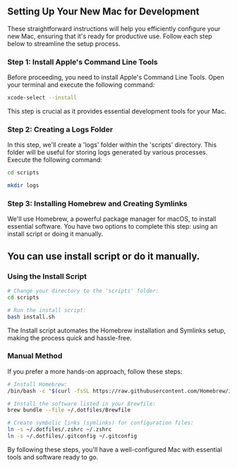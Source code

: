 ## Setting Up Your New Mac for Development

These straightforward instructions will help you efficiently configure your new Mac, ensuring that it's ready for productive use. 
Follow each step below to streamline the setup process.

### Step 1: Install Apple's Command Line Tools

Before proceeding, you need to install Apple's Command Line Tools. Open your terminal and execute the following command:

```zsh
xcode-select --install
```
This step is crucial as it provides essential development tools for your Mac.

### Step 2: Creating a Logs Folder

In this step, we'll create a 'logs' folder within the 'scripts' directory. This folder will be useful for storing logs generated by various processes.
Execute the following command:
```zsh
cd scripts

mkdir logs
```


### Step 3: Installing Homebrew and Creating Symlinks

We'll use Homebrew, a powerful package manager for macOS, to install essential software.
You have two options to complete this step: using an install script or doing it manually.
## You can use install script or do it manually.

### Using the Install Script

```zsh
# Change your directory to the 'scripts' folder:
cd scripts

# Run the install script:
bash install.sh
```

The Install script automates the Homebrew installation and Symlinks setup, making the process quick and hassle-free.

### Manual Method

If you prefer a more hands-on approach, follow these steps:

```zsh
# Install Homebrew:
/bin/bash -c "$(curl -fsSL https://raw.githubusercontent.com/Homebrew/install/HEAD/install.sh)"

# Install the software listed in your Brewfile:
brew bundle --file ~/.dotfiles/Brewfile

# Create symbolic links (symlinks) for configuration files:
ln -s ~/.dotfiles/.zshrc ~/.zshrc
ln -s ~/.dotfiles/.gitconfig ~/.gitconfig

```
By following these steps, you'll have a well-configured Mac with essential tools and software ready to go.
